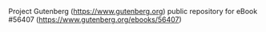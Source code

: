 Project Gutenberg (https://www.gutenberg.org) public repository for
eBook #56407 (https://www.gutenberg.org/ebooks/56407)
